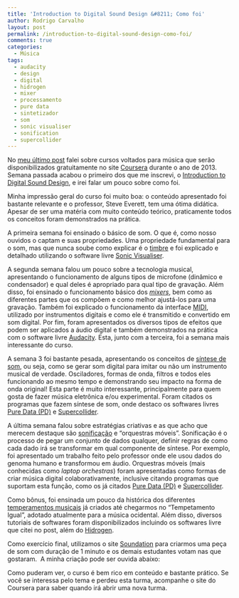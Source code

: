 ```yaml
---
title: 'Introduction to Digital Sound Design &#8211; Como foi'
author: Rodrigo Carvalho
layout: post
permalink: /introduction-to-digital-sound-design-como-foi/
comments: true
categories:
  - Música
tags:
  - audacity
  - design
  - digital
  - hidrogen
  - mixer
  - processamento
  - pure data
  - sintetizador
  - som
  - sonic visualiser
  - sonification
  - supercollider
---
```

No [meu último post][1] falei sobre cursos voltados para música que serão disponibilizados gratuitamente no site <a title="Site do Coursera" href="http://www.coursera.org" target="_blank">Coursera</a> durante o ano de 2013. Semana passada acabou o primeiro dos que me inscrevi, o <a title="Página do curso Introduction to Digital Sound Design" href="https://www.coursera.org/course/digitalsounddesign" target="_blank">Introduction to Digital Sound Design</a>, e irei falar um pouco sobre como foi.

<!-- more -->

Minha impressão geral do curso foi muito boa: o conteúdo apresentado foi bastante relevante e o professor, Steve Everett, tem uma ótima didática. Apesar de ser uma matéria com muito conteúdo teórico, praticamente todos os conceitos foram demonstrados na prática.

A primeira semana foi ensinado o básico de som. O que é, como nosso ouvidos o captam e suas propriedades. Uma propriedade fundamental para o som, mas que nunca soube como explicar é o <a title="Timbre na Wikipédia" href="http://pt.wikipedia.org/wiki/Timbre" target="_blank">timbre</a> e foi explicado e detalhado utilizando o software livre <a title="Site do Sonic Visualiser" href="http://www.sonicvisualiser.org/" target="_blank">Sonic Visualiser</a>.

A segunda semana falou um pouco sobre a tecnologia musical, apresentando o funcionamento de alguns tipos de microfone (dinâmico e condensador) e qual deles é apropriado para qual tipo de gravação. Além disso, foi ensinado o funcionamento básico dos <a title="Mixer na Wikipédia" href="http://pt.wikipedia.org/wiki/Mixer" target="_blank"><em>mixers</em></a>, bem como as diferentes partes que os compõem e como melhor ajustá-los para uma gravação. Também foi explicado o funcionamento da interface <a title="Interface MIDI na Wikipédia" href="http://pt.wikipedia.org/wiki/MIDI" target="_blank">MIDI</a>, utilizado por instrumentos digitais e como ele é transmitido e convertido em som digital. Por fim, foram apresentados os diversos tipos de efeitos que podem ser aplicados a áudio digital e também demonstrados na prática com o software livre <a title="Site do Audacity" href="http://audacity.sourceforge.net/?lang=pt" target="_blank">Audacity</a>. Esta, junto com a terceira, foi a semana mais interessante do curso.

A semana 3 foi bastante pesada, apresentando os conceitos de <a title="Livro de síntese de som" href="http://en.wikibooks.org/wiki/Sound_Synthesis_Theory" target="_blank">síntese de som</a>, ou seja, como se gerar som digital para imitar ou não um instrumento musical de verdade. Osciladores, formas de onda, filtros e todos eles funcionando ao mesmo tempo e demonstrando seu impacto na forma de onda original! Esta parte é muito interessante, principalmente para quem gosta de fazer música eletrônica e/ou experimental. Foram citados os programas que fazem síntese de som, onde destaco os softwares livres <a title="Site do Pure Data" href="http://puredata.info/" target="_blank">Pure Data (PD)</a> e <a title="Site do Supercollider" href="http://supercollider.sourceforge.net/" target="_blank">Supercollider</a>.

A última semana falou sobre estratégias criativas e as que acho que merecem destaque são <a title="Sonificação não Wikipédia (inglês)" href="http://en.wikipedia.org/wiki/Sonification" target="_blank">sonificação</a> e &#8220;orquestras móveis&#8221;. Sonificação é o processo de pegar um conjunto de dados qualquer, definir regras de como cada dado irá se transformar em qual componente de síntese. Por exemplo, foi apresentado um trabalho feito pelo professor onde ele usou dados do genoma humano e transformou em áudio. Orquestras móveis (mais conhecidas como *laptop orchestras*) foram apresentadas como formas de criar música digital colaborativamente, inclusive citando programas que suportam esta função, como os já citados <a title="Site do Pure Data" href="http://puredata.info/" target="_blank">Pure Data (PD)</a> e <a title="Site do Supercollider" href="http://supercollider.sourceforge.net/" target="_blank">Supercollider</a>.

Como bônus, foi ensinada um pouco da histórica dos diferentes <a title="Temperamento musical na Wikipédia" href="http://pt.wikipedia.org/wiki/Temperamentos_musicais" target="_blank">temperamentos musicais</a> já criados até chegarmos no &#8220;Tempetamento Igual&#8221;, adotado atualmente para a música ocidental. Além disso, diversos tutoriais de softwares foram disponibilizados incluindo os softwares livre que citei no post, além do <a title="Site do Hidrogen" href="http://www.hydrogen-music.org/" target="_blank">Hidrogen</a>.

Como exercício final, utilizamos o site <a title="Soundation" href="http://soundation.com/" target="_blank">Soundation</a> para criarmos uma peça de som com duração de 1 minuto e os demais estudantes votam nas que gostaram.  A minha criação pode ser ouvida abaixo:



Como puderam ver, o curso é bem rico em conteúdo e bastante prático. Se você se interessa pelo tema e perdeu esta turma, acompanhe o site do Coursera para saber quando irá abrir uma nova turma.

 [1]: /cursos-online-de-musica-gratuitos "Cursos online de música gratuitos"
